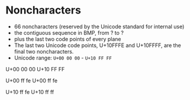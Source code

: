 # Noncharacters

- 66 noncharacters (reserved by the Unicode standard for internal use)
- the contiguous sequence in BMP, from ? to ?
- plus the last two code points of every plane
- The last two Unicode code points, U+10FFFE and U+10FFFF, are the final two noncharacters.
- Unicode range: `U+00 00 00` - `U+10 FF FF`


U+00 00 00
U+10 FF FF


U+00 ff fe
U+00 ff fe

U+10 ff fe
U+10 ff ff
